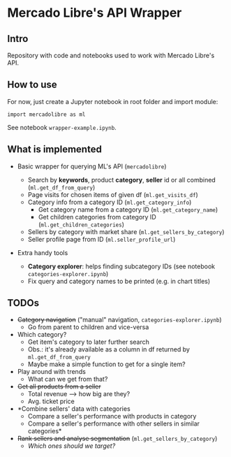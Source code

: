 # Mercado Libre's API Wrapper 

## Intro
Repository with code and notebooks used to work with Mercado Libre's API.

## How to use
For now, just create a Jupyter notebook in root folder and import module:
```
import mercadolibre as ml
```

See notebook `wrapper-example.ipynb`.

## What is implemented

- Basic wrapper for querying ML's API (`mercadolibre`)
	- Search by **keywords**, product **category**, **seller** id or all combined (`ml.get_df_from_query`)
	- Page visits for chosen items of given df (`ml.get_visits_df`)
	- Category info from a category ID (`ml.get_category_info`)
		- Get category name from a category ID (`ml.get_category_name`)
		- Get children categories from category ID (`ml.get_children_categories`)
	- Sellers by category with market share (`ml.get_sellers_by_category`)
	- Seller profile page from ID (`ml.seller_profile_url`)

- Extra handy tools
	- **Category explorer**: helps finding subcategory IDs (see notebook `categories-explorer.ipynb`)
	- Fix query and category names to be printed (e.g. in chart titles)

## TODOs

- <s>Category navigation</s> ("manual" navigation, `categories-explorer.ipynb`)
	- Go from parent to children and vice-versa
- Which category?
	- Get item's category to later further search
	- Obs.: it's already available as a column in df returned by `ml.get_df_from_query`
	- Maybe make a simple function to get for a single item?
- Play around with trends
	- What can we get from that?
- <s>Get all products from a seller</s>
	- Total revenue --> how big are they?
	- Avg. ticket price
- *Combine sellers' data with categories
	- Compare a seller's performance with products in category
	- Compare a seller's performance with other sellers in similar categories*
- <s>Rank sellers and analyse segmentation</s> (`ml.get_sellers_by_category`)
	- *Which ones should we target?*
